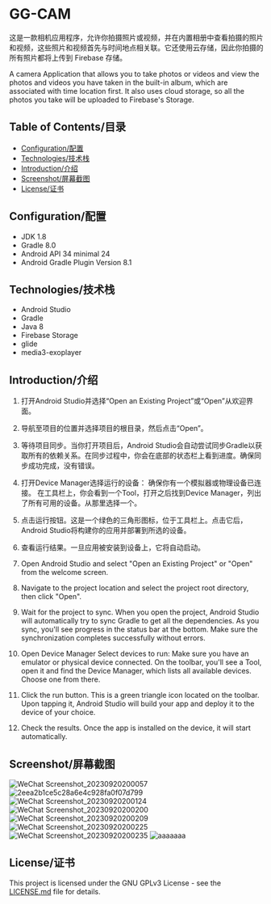 # GG-CAM
这是一款相机应用程序，允许你拍摄照片或视频，并在内置相册中查看拍摄的照片和视频，这些照片和视频首先与时间地点相关联。它还使用云存储，因此你拍摄的所有照片都将上传到 Firebase 存储。

A camera Application that allows you to take photos or videos and view the photos and videos you have taken in the built-in album, which are associated with time location first. It also uses cloud storage, so all the photos you take will be uploaded to Firebase's Storage.

## Table of Contents/目录
- [Configuration/配置](#configuration/配置)
- [Technologies/技术栈](#technologies/技术栈)
- [Introduction/介绍](#introduction/介绍)
- [Screenshot/屏幕截图](#screenshot/屏幕截图)
- [License/证书](#license/证书)

## Configuration/配置
- JDK 1.8 
- Gradle 8.0 
- Android API 34 minimal 24 
- Android Gradle Plugin Version 8.1 

## Technologies/技术栈
- Android Studio
- Gradle
- Java 8
- Firebase Storage
- glide
- media3-exoplayer

## Introduction/介绍
1. 打开Android Studio并选择“Open an Existing Project”或“Open”从欢迎界面。 
2. 导航至项目的位置并选择项目的根目录，然后点击“Open”。 
3. 等待项目同步。当你打开项目后，Android Studio会自动尝试同步Gradle以获取所有的依赖关系。在同步过程中，你会在底部的状态栏上看到进度。确保同步成功完成，没有错误。 
4. 打开Device Manager选择运行的设备： 确保你有一个模拟器或物理设备已连接。 在工具栏上，你会看到一个Tool，打开之后找到Device Manager，列出了所有可用的设备。从那里选择一个。 
5. 点击运行按钮。这是一个绿色的三角形图标，位于工具栏上。点击它后，Android Studio将构建你的应用并部署到所选的设备。 
6. 查看运行结果。一旦应用被安装到设备上，它将自动启动。
   
1. Open Android Studio and select "Open an Existing Project" or "Open" from the welcome screen. 
2. Navigate to the project location and select the project root directory, then click "Open". 
3. Wait for the project to sync. When you open the project, Android Studio will automatically try to sync Gradle to get all the dependencies. As you sync, you'll see progress in the status bar at the bottom. Make sure the synchronization completes successfully without errors.
4. Open Device Manager Select devices to run: Make sure you have an emulator or physical device connected. On the toolbar, you'll see a Tool, open it and find the Device Manager, which lists all available devices. Choose one from there.
5. Click the run button. This is a green triangle icon located on the toolbar. Upon tapping it, Android Studio will build your app and deploy it to the device of your choice.
6. Check the results. Once the app is installed on the device, it will start automatically.

## Screenshot/屏幕截图
![WeChat Screenshot_20230920200057](https://media.github.sydney.edu.au/user/16236/files/6584e158-f769-4b18-ad83-cc9e80905f3a)
![2eea2b1ce5c28a6e4c928fa0f07d799](https://media.github.sydney.edu.au/user/16236/files/05787733-7fa4-476f-91f4-bf8b9f7904cd)
![WeChat Screenshot_20230920200124](https://media.github.sydney.edu.au/user/16236/files/b1a8550b-0d88-4b6d-ad27-3c0211976e9c)
![WeChat Screenshot_20230920200200](https://media.github.sydney.edu.au/user/16236/files/481cbf1a-9bfd-4b6b-a2d3-c9e1a36974cf)
![WeChat Screenshot_20230920200209](https://media.github.sydney.edu.au/user/16236/files/dd48de81-694e-4e35-9af9-3cfd3c629c4b)
![WeChat Screenshot_20230920200225](https://media.github.sydney.edu.au/user/16236/files/686b0c57-7cb7-4dde-a35e-5d3417e1543c)
![WeChat Screenshot_20230920200235](https://media.github.sydney.edu.au/user/16236/files/711d8cac-de81-4990-9012-6b939bb775ac)
![aaaaaaa](https://media.github.sydney.edu.au/user/16236/files/ec0ffda5-5d3f-4ca2-ba65-4604024d24ba)

## License/证书

This project is licensed under the GNU GPLv3 License - see the [LICENSE.md](https://github.com/djl-win/GG-CAM/blob/master/LICENSE) file for details.
